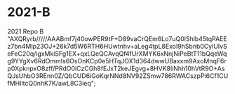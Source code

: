 # 2021-B
2021 Repo B
"AXQRyrb/////AAABmf7j40owPER9tF+D89vaCrQEm6Lo7uQ0lShlb45tqPAEEz7bn4Mlp23OJ+26k7d5W6RTH6HUwtnhv+aLeg4tpL8ExoI9hSbnb0CylUIvSeFeC20q/igxMkiSFg1EX+qxLQeQCAvqQf4fUrXMYK6xNnjNiPeBtT11bQqeWqg9YYgXv6RdOmmIs6OsOnKCp0e5HTqJOX1d364dwwUBaxxm9AxoMnqF6rp0XpknpxO8zff/PRdO0iCzCGh8fEJxT2keJEgvg+8HVK8liNhh10hVtR9O+AsQJsUhbO3REnn0Z/QbCUD6iGoKqrNNd8NV92ZSmw786RWACszpPi6Cf1CUfMHIltcQ0nhK7K/awL8C3ieq";
